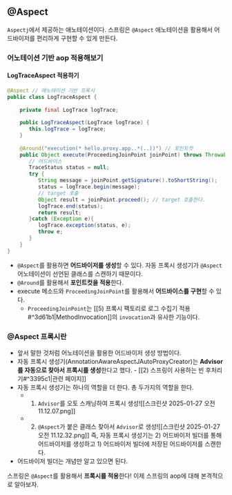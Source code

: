 
## @Aspect
`Aspectj`에서 제공하는 애노테이션이다. 스프링은 `@Aspect` 애노테이션을 활용해서 어드바이저를 편리하게 구현할 수 있게 만든다.

### 어노테이션 기반 aop 적용해보기
#### LogTraceAspect 적용하기

```java
@Aspect // 애노테이션 기반 프록시  
public class LogTraceAspect {  
  
    private final LogTrace logTrace;  
  
    public LogTraceAspect(LogTrace logTrace) {  
       this.logTrace = logTrace;  
    }  
  
    @Around("execution(* hello.proxy.app..*(..))") // 포인트컷  
    public Object execute(ProceedingJoinPoint joinPoint) throws Throwable {  
       // 어드바이스  
       TraceStatus status = null;  
       try {  
          String message = joinPoint.getSignature().toShortString();  
          status = logTrace.begin(message);  
          // target 호출  
          Object result = joinPoint.proceed(); // target 호출한다.
          logTrace.end(status);  
          return result;  
       }catch (Exception e){  
          logTrace.exception(status, e);  
          throw e;  
       }  
    }  
}
```

- `@Aspect`를 활용하면 **어드바이저를 생성**할 수 있다. 자동 프록시 생성기가 `@Aspect` 어노테이션이 선언된 클래스를 스캔하기 때문이다.
- `@Around`를 활용해서 **포인트컷을 적용**한다.
- execute 메소드와 `ProceedingJoinPoint`를 활용해서 **어드바이스를 구현**할 수 있다.
	- `ProceedingJoinPoint`는 [[5) 프록시 팩토리로 로그 수집기 적용#^3d61b1|MethodInvocation]]의 `invocation`과 유사한 기능이다.

### @Aspect 프록시란
- 앞서 말한 것처럼 어노테이션을 활용한 어드바이저 생성 방법이다.
- 자동 프록시 생성기(AnnotationAwareAspectJAutoProxyCreator)는 **Advisor를 자동으로 찾아서 프록시를 생성**한다고 했다. - [[2) 스프링이 사용하는 빈 후처리기#^3395c1|관련 페이지]]
- 자동 프록시 생성기는 하나의 역할을 더 한다. 총 두가지의 역할을 한다.
	- 1. `Advisor`를 오토 스캐닝하여 프록시 생성![[스크린샷 2025-01-27 오전 11.12.07.png]]
	- 2. `@Aspect`가 붙은 클래스 찾아서 `Advisor`로 생성![[스크린샷 2025-01-27 오전 11.12.32.png]]
즉, 자동 프록시 생성기는 2) 어드바이저 빌더를 통해 어드바이저를 생성하고 1) 어드바이저 빌더에 저장된 어드바이저를 스캔한다.
- 어드바이저 빌더는 개념만 알고 있으면 된다.


스프링은 `@Aspect`를 활용해서 **프록시를 적용**한다! 이제 스프링의 aop에 대해 본격적으로 알아보자.